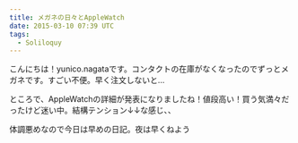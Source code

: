 ```yaml
---
title: メガネの日々とAppleWatch
date: 2015-03-10 07:39 UTC
tags:
  - Soliloquy
---
```

こんにちは！yunico.nagataです。コンタクトの在庫がなくなったのでずっとメガネです。すごい不便。早く注文しないと…

ところで、AppleWatchの詳細が発表になりましたね！値段高い！買う気満々だったけど迷い中。結構テンション↓↓な感じ、、

体調悪めなので今日は早めの日記。夜は早くねよう



